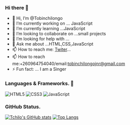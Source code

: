 ### Hi there 👋

- 👋 Hi, I’m @Tobinchilongo
- 🔭 I’m currently working on ... JavaScript
- 🌱 I’m currently learning ...JavaScript
- 👯 I’m looking to collaborate on ...small projects
- 🤔 I’m looking for help with ...
- 💬 Ask me about ...HTML,CSS,JavaScript
- 📫 How to reach me: [Twiter](www.twitter.com/@Tobin_Official)...
- 📫 How to reach me:+260964754040/email:tobinchilongojnr@gmail.com 
- ⚡ Fun fact: ... I am a Singer


### Languages & Frameworks. 🚧 

![HTML5](https://icongr.am/devicon/html5-original.svg?size=50&color=currentColor)
![CSS3](https://icongr.am/devicon/css3-original.svg?size=50&color=currentColor)
![JavaScript](https://icongr.am/devicon/javascript-original.svg?size=50&color=currentColor)


### GitHub Status.  

[![Tchilo's GitHub stats](https://github-readme-stats.vercel.app/api?username=Tobinchilongo&show_icons=true&theme=dracula)](https://github.com/Tobinchilongo/github-readme-stats)
[![Top Langs](https://github-readme-stats.vercel.app/api/top-langs/?username=Tobinchilongo&theme=dracula)](https://github.com/Tobinchilongo/github-readme-stats)
